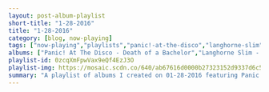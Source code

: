 ```yaml
---
layout: post-album-playlist
short-title: "1-28-2016"
title: "1-28-2016"
category: [blog, now-playing]
tags: ["now-playing","playlists","panic!-at-the-disco","langhorne-slim","various-artists","nyles-lannon","saves-the-day","the-vines","abandoned-pools","the-beatles"]
albums: ["Panic! At The Disco - Death of a Bachelor","Langhorne Slim - Langhorne Slim","Various Artists - Hozier","Nyles Lannon - Falling Inside","Saves The Day - Through Being Cool","The Vines - Wicked Nature","Abandoned Pools - Somnambulist","The Beatles - Rubber Soul (Remastered)"]
playlist-id: 0zcqXmFpwVax9eQf4EzJ3O
playlist-img: https://mosaic.scdn.co/640/ab67616d0000b27323152d9337d6c57b116ed13aab67616d0000b27323bde4e85a5ca2e34b78f57bab67616d0000b27383a07a78002c34ce64ed569fab67616d0000b273eea92dd8ccac2cc78e01c698
summary: "A playlist of albums I created on 01-28-2016 featuring Panic! At The Disco, Langhorne Slim, Various Artists, Nyles Lannon, Saves The Day, The Vines, Abandoned Pools, and The Beatles"
---
```

